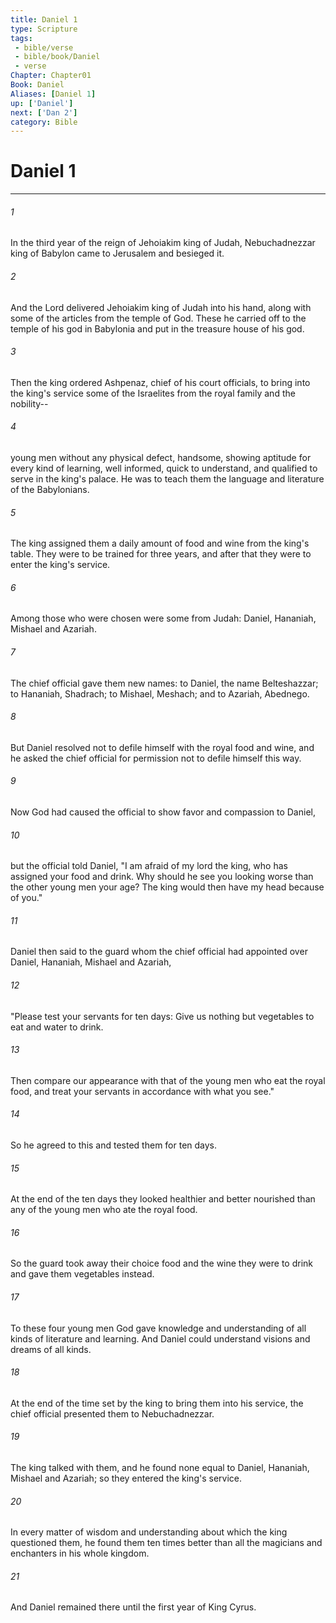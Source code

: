 ```yaml
---
title: Daniel 1
type: Scripture
tags:
 - bible/verse
 - bible/book/Daniel
 - verse
Chapter: Chapter01
Book: Daniel
Aliases: [Daniel 1]
up: ['Daniel']
next: ['Dan 2']
category: Bible
---
```

# Daniel 1

***


###### 1 
In the third year of the reign of Jehoiakim king of Judah, Nebuchadnezzar king of Babylon came to Jerusalem and besieged it. 

###### 2 
And the Lord delivered Jehoiakim king of Judah into his hand, along with some of the articles from the temple of God. These he carried off to the temple of his god in Babylonia and put in the treasure house of his god. 

###### 3 
Then the king ordered Ashpenaz, chief of his court officials, to bring into the king's service some of the Israelites from the royal family and the nobility-- 

###### 4 
young men without any physical defect, handsome, showing aptitude for every kind of learning, well informed, quick to understand, and qualified to serve in the king's palace. He was to teach them the language and literature of the Babylonians. 

###### 5 
The king assigned them a daily amount of food and wine from the king's table. They were to be trained for three years, and after that they were to enter the king's service. 

###### 6 
Among those who were chosen were some from Judah: Daniel, Hananiah, Mishael and Azariah. 

###### 7 
The chief official gave them new names: to Daniel, the name Belteshazzar; to Hananiah, Shadrach; to Mishael, Meshach; and to Azariah, Abednego. 

###### 8 
But Daniel resolved not to defile himself with the royal food and wine, and he asked the chief official for permission not to defile himself this way. 

###### 9 
Now God had caused the official to show favor and compassion to Daniel, 

###### 10 
but the official told Daniel, "I am afraid of my lord the king, who has assigned your food and drink. Why should he see you looking worse than the other young men your age? The king would then have my head because of you." 

###### 11 
Daniel then said to the guard whom the chief official had appointed over Daniel, Hananiah, Mishael and Azariah, 

###### 12 
"Please test your servants for ten days: Give us nothing but vegetables to eat and water to drink. 

###### 13 
Then compare our appearance with that of the young men who eat the royal food, and treat your servants in accordance with what you see." 

###### 14 
So he agreed to this and tested them for ten days. 

###### 15 
At the end of the ten days they looked healthier and better nourished than any of the young men who ate the royal food. 

###### 16 
So the guard took away their choice food and the wine they were to drink and gave them vegetables instead. 

###### 17 
To these four young men God gave knowledge and understanding of all kinds of literature and learning. And Daniel could understand visions and dreams of all kinds. 

###### 18 
At the end of the time set by the king to bring them into his service, the chief official presented them to Nebuchadnezzar. 

###### 19 
The king talked with them, and he found none equal to Daniel, Hananiah, Mishael and Azariah; so they entered the king's service. 

###### 20 
In every matter of wisdom and understanding about which the king questioned them, he found them ten times better than all the magicians and enchanters in his whole kingdom. 

###### 21 
And Daniel remained there until the first year of King Cyrus. 
